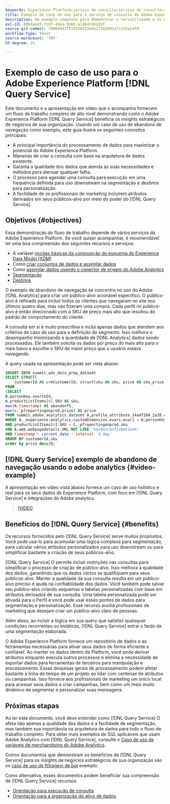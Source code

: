 ```yaml
---
keywords: Experience Platform;serviço de consulta;serviço de consulta;consulta;;query service;Query service;query
title: Exemplo de caso de uso para o serviço de consulta do Adobe Experience Platform
description: Um exemplo completo para demonstrar a versatilidade e os benefícios do Adobe Experience Platform Query Service.
exl-id: 00bdae47-71b7-44ea-9365-a1d64c88d2bf
source-git-commit: 79966442f5333363216da17342092a71335a14f0
workflow-type: tm+mt
source-wordcount: '707'
ht-degree: 2%

---
```


# Exemplo de caso de uso para o Adobe Experience Platform [!DNL Query Service]

Este documento e a apresentação em vídeo que o acompanha fornecem um fluxo de trabalho completo de alto nível demonstrando como o Adobe Experience Platform [!DNL Query Service] beneficia os insights estratégicos de negócios de sua organização. Usando um caso de uso de abandono de navegação como exemplo, este guia ilustra os seguintes conceitos principais:

* A principal importância do processamento de dados para maximizar o potencial do Adobe Experience Platform.
* Maneiras de criar a consulta com base na arquitetura de dados existente.
* Garanta a qualidade dos dados que atenda às suas necessidades e métodos para atenuar qualquer falha.
* O processo para agendar uma consulta para execução em uma frequência definida para uso downstream na segmentação e destinos para personalização.
* A facilidade de os profissionais de marketing incluírem atributos derivados em seus públicos-alvo por meio do poder do [!DNL Query Service].

## Objetivos {#objectives}

Essa demonstração do fluxo de trabalho depende de vários serviços da Adobe Experience Platform. Se você quiser acompanhar, é recomendável ter uma boa compreensão dos seguintes recursos e serviços:

* A variável [noções básicas da composição do esquema do Experience Data Model (XDM)](../../xdm/schema/composition.md)
* Como [criar conjuntos de dados e assimilar dados](https://experienceleague.adobe.com/docs/platform-learn/tutorials/data-ingestion/create-datasets-and-ingest-data.html?lang=pt-BR)
* Como [assimilar dados usando o conector de origem do Adobe Analytics](https://experienceleague.adobe.com/docs/platform-learn/tutorials/sources/ingest-data-from-adobe-analytics.html?lang=pt-BR)
* [Segmentação](../../segmentation/home.md)
* [Destinos](../../destinations/home.md)

O exemplo de abandono de navegação se concentra no uso do Adobe [!DNL Analytics] para criar um público-alvo acionável específico. O público-alvo é refinado para incluir todos os clientes que navegaram no site nos últimos quatro dias, mas não fizeram uma compra. Cada perfil no público-alvo é então direcionado com o SKU de preço mais alto que resultou do padrão de comportamento do cliente.

A consulta em si é muito prescritiva e inclui apenas dados que atendem aos critérios de caso de uso para a definição do segmento. Isso melhora o desempenho minimizando a quantidade de [!DNL Analytics] dados sendo processados. Ele também solicita os dados por preço do mais alto para o mais baixo e escolhe o SKU de maior preço que o usuário estava navegando.

A query usada na apresentação pode ser vista abaixo:

```sql
INSERT INTO summit_adv_data_prep_dataset
SELECT STRUCT(
    customerId AS crmCustomerId, struct(sku AS sku, price AS sku_price, abandonTS AS abandonTS) AS abandonBrowse) AS _pfreportingonprod
FROM
(SELECT
B.personKey.sourceId,
A.productListItems[0].SKU AS sku,
max(A.timestamp) AS abandonTS,
max(c._pfreportingonprod.price) AS price
FROM summit_adobe_analytics_dataset A,profile_attribute_14adf268_2a20_4dee_bee6_a6b0e34616a9 B,summit_product_dataset c
WHERE A._experience.analytics.customDimension.evars.evar1 = B.personKey.sourceID
AND productListItems[0].SKU = C._pfreportingonprod.sku
AND A.web.webpagedetails.URL NOT LIKE '%orderconfirmation%'
AND timestamp > current_date - interval '4 day'
GROUP BY customerId,sku
order by price desc)D;
```

## [!DNL Query Service] exemplo de abandono de navegação usando o adobe analytics {#video-example}

A apresentação em vídeo vista abaixo fornece um caso de uso holístico e real para os seus dados de Experience Platform, com foco em [!DNL Query Service] e integrações do Adobe analytics.

>[!VIDEO](https://video.tv.adobe.com/v/342533?quality=12&learn=on)

## Benefícios do [!DNL Query Service] {#benefits}

Os recursos fornecidos pelo [!DNL Query Service] serve muitos propósitos. Você pode usá-lo para acomodar uma lógica complexa para segmentação, para calcular vários atributos personalizados para uso downstream ou para simplificar bastante a criação de seus públicos-alvo.

[!DNL Query Service] O permite incluir restrições nas consultas para simplificar o processo de criação de público-alvo. Isso melhora a qualidade dos dados, garantindo que os dados certos se qualifiquem para seus públicos-alvo. Manter a qualidade da sua consulta resulta em um público-alvo preciso e ajuda na confiabilidade dos dados. Você também pode salvar seu público-alvo criando esquemas e tabelas personalizadas com base em atributos derivados de sua consulta. Uma tabela personalizada pode ser ativada para o Perfil e você pode usar esses pontos de dados para segmentação e personalização. Esse recurso auxilia profissionais de marketing que desejam criar um público-alvo claro de pessoas.

Além disso, ao incluir a lógica em sua query que satisfaz quaisquer condições recorrentes ou estáticas, [!DNL Query Service] extrai o fardo de uma segmentação elaborada.

O Adobe Experience Platform fornece um repositório de dados e as ferramentas necessárias para ativar seus dados de forma eficiente e confiável. Ao manter os dados dentro da Platform, você pode derivar atributos enquanto executa outros processos e elimina a necessidade de exportar dados para ferramentas de terceiros para manipulação e processamento. Essas despesas gerais de processamento podem afetar bastante a linha do tempo de um projeto ao lidar com centenas de atributos ou campanhas. Isso fornece aos profissionais de marketing um único local para acessar seus dados e criar campanhas, bem como um meio muito dinâmico de segmentar e personalizar suas mensagens.

## Próximas etapas

Ao ler este documento, você deve entender como [!DNL Query Service] O afeta não apenas a qualidade dos dados e a facilidade de segmentação, mas também sua importância na arquitetura de dados para todo o fluxo de trabalho completo. Para obter mais exemplos de SQL aplicáveis que usam Adobe Analytics com [!DNL Query Service], consulte o [Caso de uso de variáveis de merchandising do Adobe Analytics](./merchandising-variables.md).

Outros documentos que demonstram os benefícios da [!DNL Query Service] para os insights de negócios estratégicos de sua organização são os [caso de uso de filtragem de bot](./bot-filtering.md) exemplo.

Como alternativa, esses documentos podem beneficiar sua compreensão de [!DNL Query Service] recursos:

* [Orientação para execução de consulta](../best-practices/writing-queries.md)
* [Orientação para a organização do ativo de dados](../best-practices/organize-data-assets.md).


